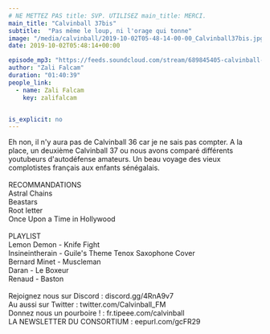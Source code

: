 ```yaml
---
# NE METTEZ PAS title: SVP. UTILISEZ main_title: MERCI.
main_title: "Calvinball 37bis"
subtitle:  "Pas même le loup, ni l'orage qui tonne"
image: "/media/calvinball/2019-10-02T05-48-14-00-00_Calvinball37bis.jpg"
date: 2019-10-02T05:48:14+00:00

episode_mp3: "https://feeds.soundcloud.com/stream/689845405-calvinball-radio-calvinball-37bis-pas-meme-le-loup-ni-lorage-qui-tonne.mp3"
author: "Zali Falcam"
duration: "01:40:39"
people_link: 
  - name: Zali Falcam
    key: zalifalcam


is_explicit: no
---
```


<PodcastHeader/>

<!-- ECRIRE LA DESCRIPTION DE L'EPISODE SOUS CETTE LIGNE -->
Eh non, il n'y aura pas de Calvinball 36 car je ne sais pas compter. A la place, un deuxième Calvinball 37 ou nous avons comparé différents youtubeurs d'autodéfense amateurs. Un beau voyage des vieux complotistes français aux enfants sénégalais.<br><br>RECOMMANDATIONS<br>Astral Chains<br>Beastars<br>Root letter<br>Once Upon a Time in Hollywood<br><br>PLAYLIST<br>Lemon Demon - Knife Fight<br>Insineintherain - Guile's Theme Tenox Saxophone Cover<br>Bernard Minet - Muscleman<br>Daran - Le Boxeur<br>Renaud - Baston<br><br>Rejoignez nous sur Discord : discord.gg/4RnA9v7<br>Au aussi sur Twitter : twitter.com/Calvinball_FM<br>Donnez nous un pourboire ! : fr.tipeee.com/calvinball<br>LA NEWSLETTER DU CONSORTIUM : eepurl.com/gcFR29

